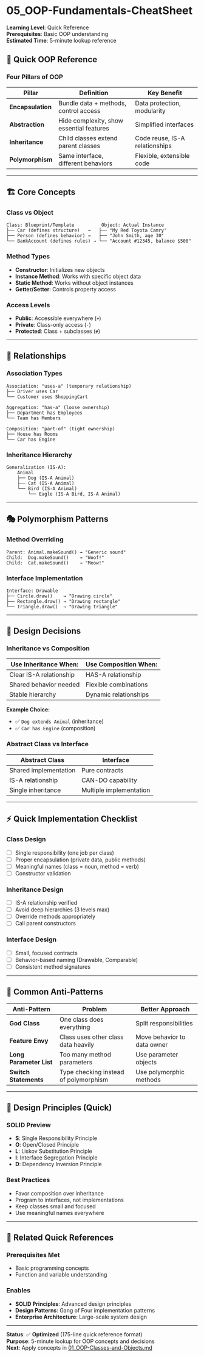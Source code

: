 # 05_OOP-Fundamentals-CheatSheet

**Learning Level**: Quick Reference  
**Prerequisites**: Basic OOP understanding  
**Estimated Time**: 5-minute lookup reference  

## 🎯 **Quick OOP Reference**

### **Four Pillars of OOP**

| Pillar | Definition | Key Benefit |
|--------|------------|-------------|
| **Encapsulation** | Bundle data + methods, control access | Data protection, modularity |
| **Abstraction** | Hide complexity, show essential features | Simplified interfaces |
| **Inheritance** | Child classes extend parent classes | Code reuse, IS-A relationships |
| **Polymorphism** | Same interface, different behaviors | Flexible, extensible code |

---

## 🏗️ **Core Concepts**

### **Class vs Object**

```text
Class: Blueprint/Template          Object: Actual Instance
├── Car (defines structure)   →   ├── "My Red Toyota Camry"
├── Person (defines behavior) →   ├── "John Smith, age 30"
└── BankAccount (defines rules) → └── "Account #12345, balance $500"
```

### **Method Types**

- **Constructor**: Initializes new objects
- **Instance Method**: Works with specific object data
- **Static Method**: Works without object instances
- **Getter/Setter**: Controls property access

### **Access Levels**

- **Public**: Accessible everywhere (`+`)
- **Private**: Class-only access (`-`)
- **Protected**: Class + subclasses (`#`)

---

## 🔗 **Relationships**

### **Association Types**

```text
Association: "uses-a" (temporary relationship)
├── Driver uses Car
└── Customer uses ShoppingCart

Aggregation: "has-a" (loose ownership)
├── Department has Employees
└── Team has Members

Composition: "part-of" (tight ownership)
├── House has Rooms
└── Car has Engine
```

### **Inheritance Hierarchy**

```text
Generalization (IS-A):
    Animal
    ├── Dog (IS-A Animal)
    ├── Cat (IS-A Animal)
    └── Bird (IS-A Animal)
        └── Eagle (IS-A Bird, IS-A Animal)
```

---

## 🎭 **Polymorphism Patterns**

### **Method Overriding**

```text
Parent: Animal.makeSound() → "Generic sound"
Child:  Dog.makeSound()    → "Woof!"
Child:  Cat.makeSound()    → "Meow!"
```

### **Interface Implementation**

```text
Interface: Drawable
├── Circle.draw()    → "Drawing circle"
├── Rectangle.draw() → "Drawing rectangle"
└── Triangle.draw()  → "Drawing triangle"
```

---

## 🎨 **Design Decisions**

### **Inheritance vs Composition**

| Use Inheritance When: | Use Composition When: |
|----------------------|----------------------|
| Clear IS-A relationship | HAS-A relationship |
| Shared behavior needed | Flexible combinations |
| Stable hierarchy | Dynamic relationships |

**Example Choice:**

- ✅ `Dog extends Animal` (inheritance)
- ✅ `Car has Engine` (composition)

### **Abstract Class vs Interface**

| Abstract Class | Interface |
|----------------|-----------|
| Shared implementation | Pure contracts |
| IS-A relationship | CAN-DO capability |
| Single inheritance | Multiple implementation |

---

## ⚡ **Quick Implementation Checklist**

### **Class Design**

- [ ] Single responsibility (one job per class)
- [ ] Proper encapsulation (private data, public methods)
- [ ] Meaningful names (class = noun, method = verb)
- [ ] Constructor validation

### **Inheritance Design**

- [ ] IS-A relationship verified
- [ ] Avoid deep hierarchies (3 levels max)
- [ ] Override methods appropriately
- [ ] Call parent constructors

### **Interface Design**

- [ ] Small, focused contracts
- [ ] Behavior-based naming (Drawable, Comparable)
- [ ] Consistent method signatures

---

## 🚨 **Common Anti-Patterns**

| Anti-Pattern | Problem | Better Approach |
|-------------|---------|-----------------|
| **God Class** | One class does everything | Split responsibilities |
| **Feature Envy** | Class uses other class data heavily | Move behavior to data owner |
| **Long Parameter List** | Too many method parameters | Use parameter objects |
| **Switch Statements** | Type checking instead of polymorphism | Use polymorphic methods |

---

## 🎯 **Design Principles (Quick)**

### **SOLID Preview**

- **S**: Single Responsibility Principle
- **O**: Open/Closed Principle  
- **L**: Liskov Substitution Principle
- **I**: Interface Segregation Principle
- **D**: Dependency Inversion Principle

### **Best Practices**

- Favor composition over inheritance
- Program to interfaces, not implementations
- Keep classes small and focused
- Use meaningful names everywhere

---

## 🔗 **Related Quick References**

### **Prerequisites Met**

- Basic programming concepts
- Function and variable understanding

### **Enables**

- **SOLID Principles**: Advanced design principles
- **Design Patterns**: Gang of Four implementation patterns
- **Enterprise Architecture**: Large-scale system design

---

**Status**: ✅ **Optimized** (175-line quick reference format)  
**Purpose**: 5-minute lookup for OOP concepts and decisions  
**Next**: Apply concepts in [01_OOP-Classes-and-Objects.md](01_OOP-Classes-and-Objects.md)
